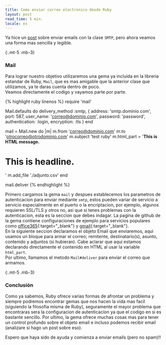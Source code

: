```yaml
---
title: Como enviar correo electronico desde Ruby
layout: post
read_time: 5 min.
locale: es
---
```


Ya hice un [post](/2020/05/30/email) sobre enviar emails con la clase `SMTP`, pero ahora veamos una forma mas sencilla y legible.

{:.mt-5 .mb-3}
### Mail
Para lograr nuestro objetivo utilizaremos una gema ya incluida en la libreria estandar de Ruby, `Mail`, que es mas amigable que la anterior clase que utilizamos, ya te daras cuenta dentro de poco.    
Veamos directamente el codigo y vayamos parte por parte.

{% highlight ruby linenos %}
require 'mail'

Mail.defaults do
  delivery_method :smtp, {
    address: 'smtp.dominio.com',
    port: 587,
    user_name: 'correo@dominio.com',
    password: 'password',
    authentication: :login,
    encryption: :tls
  }
end

mail = Mail.new do |m|
  m.from    'correo@dominio.com'
  m.to      'otrocorreo@otrodominio.com'
  m.subject 'test ruby'
  m.html_part = '<b>This is HTML message.</b> <h1>This is headline.</h1>'
  m.add_file './adjunto.csv'
end

mail.deliver
{% endhighlight %}

Primero cargamos la gema `mail` y despues establecemos los parametros de autenticacion para enviar mediante `smtp`, estos pueden variar de servicio a servicio especialmente en el puerto o la encriptacion, por ejemplo, algunos requieren SSL/TLS y otros no, asi que si tenes problemas con la autenticacion, esta es la seccion que debes indagar. La pagina de github de la gema contiene configuraciones de ejemplo para servicios populares como [office365](https://github.com/mikel/mail/wiki/Sending-email-via-Office365){:target="_blank"} y [gmail](https://github.com/mikel/mail/wiki/Sending-email-via-Gmail-SMTP){:target="_blank"}.    
En la siguiente seccion declaramos el objeto Email que enviaremos, aqui usamos un bloque para armar el correo; remitente, destinatario(s), asunto, contenido y adjuntos (si hubieran). Cabe aclarar que aqui estamos declarando directamente el contenido en HTML al usar la variable `html_part`.    
Por ultimo, llamamos el metodo `Mail#deliver` para enviar el correo que armamos.

{:.mt-5 .mb-3}
### Conclusión

Como ya sabemos, Ruby ofrece varias formas de afrontar un problema y siempre podremos encontrar gemas que nos hacen la vida mas facil (siguiendo la filosofia misma de Ruby), seguramente el mayor problema que encontraras sera la configuracion de autenticacion ya que el codigo en si es bastante sencillo. Por ultimo, la gema ofrece muchas cosas mas para tener un control profundo sobre el objeto email e incluso podemos recibir email (analizare si hago un post sobre eso).

Espero que haya sido de ayuda y comienza a enviar emails (pero no spam)!!
